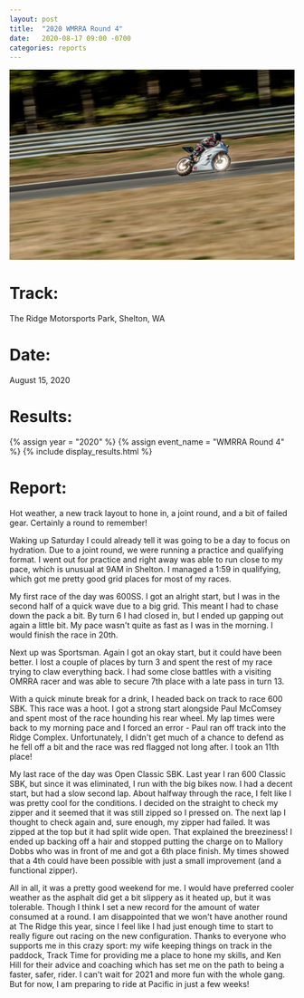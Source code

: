 ```yaml
---
layout: post
title:  "2020 WMRRA Round 4"
date:   2020-08-17 09:00 -0700
categories: reports
---
```

<!-- TODO: UPDATE PHOTOS -->

![](/img/race-report-photos/2020/2020-wmrra-r4-bike-sun.jpg)

# Track:
The Ridge Motorsports Park, Shelton, WA

# Date:
August 15, 2020

# Results:
{% assign year = "2020" %}
{% assign event_name = "WMRRA Round 4" %}
{% include display_results.html %}

# Report:

Hot weather, a new track layout to hone in, a joint round, and a bit of failed gear. Certainly a round to remember!

Waking up Saturday I could already tell it was going to be a day to focus on hydration. Due to a joint round, we were running a practice and qualifying format. I went out for practice and right away was able to run close to my pace, which is unusual at 9AM in Shelton. I managed a 1:59 in qualifying, which got me pretty good grid places for most of my races.

My first race of the day was 600SS. I got an alright start, but I was in the second half of a quick wave due to a big grid. This meant I had to chase down the pack a bit. By turn 6 I had closed in, but I ended up gapping out again a little bit. My pace wasn't quite as fast as I was in the morning. I would finish the race in 20th.

Next up was Sportsman. Again I got an okay start, but it could have been better. I lost a couple of places by turn 3 and spent the rest of my race trying to claw everything back. I had some close battles with a visiting OMRRA racer and was able to secure 7th place with a late pass in turn 13.

With a quick minute break for a drink, I headed back on track to race 600 SBK. This race was a hoot. I got a strong start alongside Paul McComsey and spent most of the race hounding his rear wheel. My lap times were back to my morning pace and I forced an error - Paul ran off track into the Ridge Complex. Unfortunately, I didn't get much of a chance to defend as he fell off a bit and the race was red flagged not long after. I took an 11th place!

My last race of the day was Open Classic SBK. Last year I ran 600 Classic SBK, but since it was eliminated, I run with the big bikes now. I had a decent start, but had a slow second lap. About halfway through the race, I felt like I was pretty cool for the conditions. I decided on the straight to check my zipper and it seemed that it was still zipped so I pressed on. The next lap I thought to check again and, sure enough, my zipper had failed. It was zipped at the top but it had split wide open. That explained the breeziness! I ended up backing off a hair and stopped putting the charge on to Mallory Dobbs who was in front of me and got a 6th place finish. My times showed that a 4th could have been possible with just a small improvement (and a functional zipper).

All in all, it was a pretty good weekend for me. I would have preferred cooler weather as the asphalt did get a bit slippery as it heated up, but it was tolerable. Though I think I set a new record for the amount of water consumed at a round. I am disappointed that we won't have another round at The Ridge this year, since I feel like I had just enough time to start to really figure out racing on the new configuration. Thanks to everyone who supports me in this crazy sport: my wife keeping things on track in the paddock, Track Time for providing me a place to hone my skills, and Ken Hill for their advice and coaching which has set me on the path to being a faster, safer, rider. I can't wait for 2021 and more fun with the whole gang. But for now, I am preparing to ride at Pacific in just a few weeks!

<!-- TODO: ADD PHOTOS FROM DANE
![](/img/race-report-photos/2020/2020-wmrra-r3-bike-chris.jpg)

-->